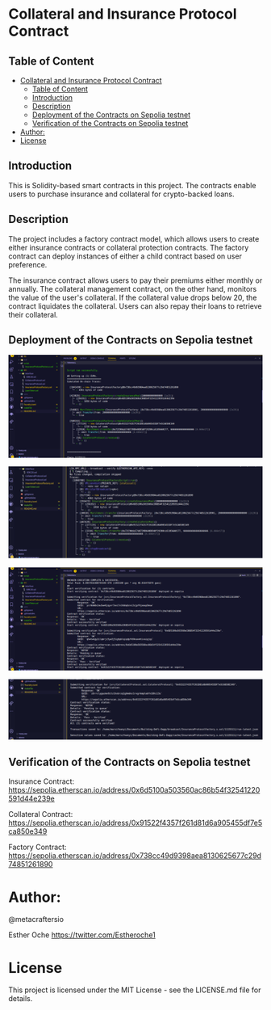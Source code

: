 # Collateral and Insurance Protocol Contract


## Table of Content

- [Collateral and Insurance Protocol Contract](#collateral-and-insurance-protocol-contract)
  - [Table of Content](#table-of-content)
  - [Introduction](#introduction)
  - [Description](#description)
  - [Deployment of the Contracts on Sepolia testnet](#deployment-of-the-contracts-on-sepolia-testnet)
  - [Verification of the Contracts on Sepolia testnet](#verification-of-the-contracts-on-sepolia-testnet)
- [Author:](#author)
- [License](#license)
  

## Introduction
This is Solidity-based smart contracts in this project. The contracts enable users to purchase insurance and collateral for crypto-backed loans.

## Description

The project includes a factory contract model, which allows users to create either insurance contracts or collateral protection contracts. The factory contract can deploy instances of either a child contract based on user preference.

The insurance contract allows users to pay their premiums either monthly or annually. The collateral management contract, on the other hand, monitors the value of the user's collateral. If the collateral value drops below 20, the contract liquidates the collateral. Users can also repay their loans to retrieve their collateral.

## Deployment of the Contracts on Sepolia testnet

![Alt text](images/02.png)

![Alt text](images/11.png)

![Alt text](images/03.png)

![Alt text](images/last.png)

 ## Verification of the Contracts on Sepolia testnet

  Insurance Contract: https://sepolia.etherscan.io/address/0x6d5100a503560ac86b54f32541220591d44e239e

  Collateral Contract: https://sepolia.etherscan.io/address/0x91522f4357f261d81d6a905455df7e5ca850e349

  Factory Contract: https://sepolia.etherscan.io/address/0x738cc49d9398aea8130625677c29d74851261890

  # Author:
  @metacraftersio
  
  Esther Oche https://twitter.com/Estheroche1

  # License
This project is licensed under the MIT License - see the LICENSE.md file for details.
